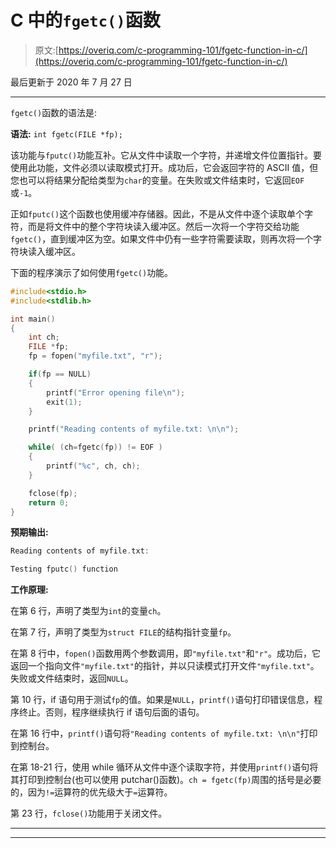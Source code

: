 # C 中的`fgetc()`函数

> 原文:[https://overiq.com/c-programming-101/fgetc-function-in-c/](https://overiq.com/c-programming-101/fgetc-function-in-c/)

最后更新于 2020 年 7 月 27 日

* * *

`fgetc()`函数的语法是:

**语法:** `int fgetc(FILE *fp);`

该功能与`fputc()`功能互补。它从文件中读取一个字符，并递增文件位置指针。要使用此功能，文件必须以读取模式打开。成功后，它会返回字符的 ASCII 值，但您也可以将结果分配给类型为`char`的变量。在失败或文件结束时，它返回`EOF`或`-1`。

正如`fputc()`这个函数也使用缓冲存储器。因此，不是从文件中逐个读取单个字符，而是将文件中的整个字符块读入缓冲区。然后一次将一个字符交给功能`fgetc()`，直到缓冲区为空。如果文件中仍有一些字符需要读取，则再次将一个字符块读入缓冲区。

下面的程序演示了如何使用`fgetc()`功能。

```c
#include<stdio.h>
#include<stdlib.h>

int main()
{
    int ch;
    FILE *fp;
    fp = fopen("myfile.txt", "r");

    if(fp == NULL)
    {
        printf("Error opening file\n");
        exit(1);
    }

    printf("Reading contents of myfile.txt: \n\n");

    while( (ch=fgetc(fp)) != EOF )
    {
        printf("%c", ch, ch);
    }

    fclose(fp);
    return 0;
}

```

**预期输出:**

```c
Reading contents of myfile.txt:

Testing fputc() function

```

**工作原理:**

在第 6 行，声明了类型为`int`的变量`ch`。

在第 7 行，声明了类型为`struct FILE`的结构指针变量`fp`。

在第 8 行中，`fopen()`函数用两个参数调用，即`"myfile.txt"`和`"r"`。成功后，它返回一个指向文件`"myfile.txt"`的指针，并以只读模式打开文件`"myfile.txt"`。失败或文件结束时，返回`NULL`。

第 10 行，if 语句用于测试`fp`的值。如果是`NULL`，`printf()`语句打印错误信息，程序终止。否则，程序继续执行 if 语句后面的语句。

在第 16 行中，`printf()`语句将`"Reading contents of myfile.txt: \n\n"`打印到控制台。

在第 18-21 行，使用 while 循环从文件中逐个读取字符，并使用`printf()`语句将其打印到控制台(也可以使用 putchar()函数)。`ch = fgetc(fp)`周围的括号是必要的，因为`!=`运算符的优先级大于`=`运算符。

第 23 行，`fclose()`功能用于关闭文件。

* * *

* * *